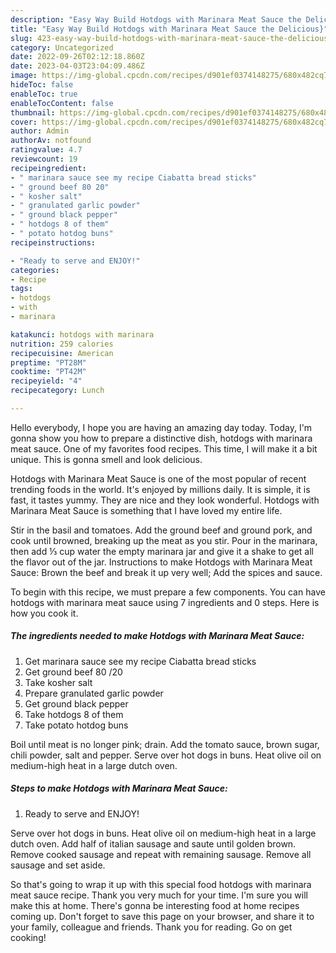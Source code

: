 ```yaml
---
description: "Easy Way Build Hotdogs with Marinara Meat Sauce the Delicious}"
title: "Easy Way Build Hotdogs with Marinara Meat Sauce the Delicious}"
slug: 423-easy-way-build-hotdogs-with-marinara-meat-sauce-the-delicious
category: Uncategorized
date: 2022-09-26T02:12:18.860Z
date: 2023-04-03T23:04:09.486Z
image: https://img-global.cpcdn.com/recipes/d901ef0374148275/680x482cq70/hotdogs-with-marinara-meat-sauce-recipe-main-photo.jpg
hideToc: false
enableToc: true
enableTocContent: false
thumbnail: https://img-global.cpcdn.com/recipes/d901ef0374148275/680x482cq70/hotdogs-with-marinara-meat-sauce-recipe-main-photo.jpg
cover: https://img-global.cpcdn.com/recipes/d901ef0374148275/680x482cq70/hotdogs-with-marinara-meat-sauce-recipe-main-photo.jpg
author: Admin
authorAv: notfound
ratingvalue: 4.7
reviewcount: 19
recipeingredient:
- " marinara sauce see my recipe Ciabatta bread sticks"
- " ground beef 80 20"
- " kosher salt"
- " granulated garlic powder"
- " ground black pepper"
- " hotdogs 8 of them"
- " potato hotdog buns"
recipeinstructions:

- "Ready to serve and ENJOY!"
categories:
- Recipe
tags:
- hotdogs
- with
- marinara

katakunci: hotdogs with marinara 
nutrition: 259 calories
recipecuisine: American
preptime: "PT28M"
cooktime: "PT42M"
recipeyield: "4"
recipecategory: Lunch

---
```



Hello everybody, I hope you are having an amazing day today. Today, I'm gonna show you how to prepare a distinctive dish, hotdogs with marinara meat sauce. One of my favorites food recipes. This time, I will make it a bit unique. This is gonna smell and look delicious.

Hotdogs with Marinara Meat Sauce is one of the most popular of recent trending foods in the world. It's enjoyed by millions daily. It is simple, it is fast, it tastes yummy. They are nice and they look wonderful. Hotdogs with Marinara Meat Sauce is something that I have loved my entire life.

Stir in the basil and tomatoes. Add the ground beef and ground pork, and cook until browned, breaking up the meat as you stir. Pour in the marinara, then add ⅓ cup water the empty marinara jar and give it a shake to get all the flavor out of the jar. Instructions to make Hotdogs with Marinara Meat Sauce: Brown the beef and break it up very well; Add the spices and sauce.


To begin with this recipe, we must prepare a few components. You can have hotdogs with marinara meat sauce using 7 ingredients and 0 steps. Here is how you cook it.

<!--inarticleads1-->

##### The ingredients needed to make Hotdogs with Marinara Meat Sauce:

1. Get  marinara sauce see my recipe Ciabatta bread sticks
1. Get  ground beef 80 /20
1. Take  kosher salt
1. Prepare  granulated garlic powder
1. Get  ground black pepper
1. Take  hotdogs 8 of them
1. Take  potato hotdog buns


Boil until meat is no longer pink; drain. Add the tomato sauce, brown sugar, chili powder, salt and pepper. Serve over hot dogs in buns. Heat olive oil on medium-high heat in a large dutch oven. 

<!--inarticleads2-->

##### Steps to make Hotdogs with Marinara Meat Sauce:


1. Ready to serve and ENJOY!

Serve over hot dogs in buns. Heat olive oil on medium-high heat in a large dutch oven. Add half of italian sausage and saute until golden brown. Remove cooked sausage and repeat with remaining sausage. Remove all sausage and set aside. 

So that's going to wrap it up with this special food hotdogs with marinara meat sauce recipe. Thank you very much for your time. I'm sure you will make this at home. There's gonna be interesting food at home recipes coming up. Don't forget to save this page on your browser, and share it to your family, colleague and friends. Thank you for reading. Go on get cooking!

